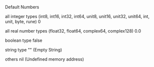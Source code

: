 Default Numbers

all integer types
(int8, int16, int32, int64, unit8, unit16, unit32, unit64,
int, unit, byte, rune)
0

all real number types
(float32, float64, complex64, complex128)
0.0

boolean type
false

string type
"" (Empty String)

others
nil (Undefined memory address)